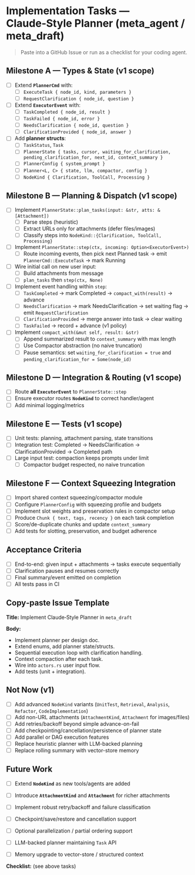# Implementation Tasks — Claude‑Style Planner (meta_agent / meta_draft)

> Paste into a GitHub Issue or run as a checklist for your coding agent.

## Milestone A — Types & State (v1 scope)
- [ ] Extend **`PlannerCmd`** with:
  - [ ] `ExecuteTask { node_id, kind, parameters }`
  - [ ] `RequestClarification { node_id, question }`
- [ ] Extend **`ExecutorEvent`** with:
  - [ ] `TaskCompleted { node_id, result }`
  - [ ] `TaskFailed { node_id, error }`
  - [ ] `NeedsClarification { node_id, question }`
  - [ ] `ClarificationProvided { node_id, answer }`
- [ ] Add **planner structs**:
  - [ ] `TaskStatus`, `Task`
  - [ ] `PlannerState { tasks, cursor, waiting_for_clarification, pending_clarification_for, next_id, context_summary }`
  - [ ] `PlannerConfig { system_prompt }`
  - [ ] `Planner<L, C> { state, llm, compactor, config }`
  - [ ] `NodeKind { Clarification, ToolCall, Processing }`

## Milestone B — Planning & Dispatch (v1 scope)
- [ ] Implement `PlannerState::plan_tasks(input: &str, atts: &[Attachment])`
  - [ ] Parse steps (heuristic)
  - [ ] Extract URLs only for attachments (defer files/images)
  - [ ] Classify steps into `NodeKind::{Clarification, ToolCall, Processing}`
- [ ] Implement `PlannerState::step(ctx, incoming: Option<ExecutorEvent>)`
  - [ ] Route incoming events, then pick next Planned task -> emit `PlannerCmd::ExecuteTask` -> mark Running
- [ ] Wire initial call on new user input:
  - [ ] Build attachments from message
  - [ ] `plan_tasks` then `step(ctx, None)`

- [ ] Implement event handling within `step`:
  - [ ] `TaskCompleted` -> mark Completed -> `compact_with(result)` -> advance
  - [ ] `NeedsClarification` -> mark NeedsClarification -> set waiting flag -> emit `RequestClarification`
  - [ ] `ClarificationProvided` -> merge answer into task -> clear waiting
  - [ ] `TaskFailed` -> record + advance (v1 policy)
- [ ] Implement `compact_with(&mut self, result: &str)`
  - [ ] Append summarized result to `context_summary` with max length
  - [ ] Use Compactor abstraction (no naive truncation)
  - [ ] Pause semantics: set `waiting_for_clarification = true` and `pending_clarification_for = Some(node_id)`

## Milestone D — Integration & Routing (v1 scope)
- [ ] Route **all `ExecutorEvent`** to `PlannerState::step`
- [ ] Ensure executor routes **`NodeKind`** to correct handler/agent
- [ ] Add minimal logging/metrics

## Milestone E — Tests (v1 scope)
- [ ] Unit tests: planning, attachment parsing, state transitions
- [ ] Integration test: Completed -> NeedsClarification -> ClarificationProvided -> Completed path
- [ ] Large input test: compaction keeps prompts under limit
  - [ ] Compactor budget respected, no naive truncation

## Milestone F — Context Squeezing Integration
- [ ] Import shared context squeezing/compactor module
- [ ] Configure `PlannerConfig` with squeezing profile and budgets
- [ ] Implement slot weights and preservation rules in compactor setup
- [ ] Produce `Chunk { text, tags, recency }` on each task completion
- [ ] Score/de-duplicate chunks and update `context_summary`
- [ ] Add tests for slotting, preservation, and budget adherence

## Acceptance Criteria
- [ ] End-to-end: given input + attachments -> tasks execute sequentially
- [ ] Clarification pauses and resumes correctly
- [ ] Final summary/event emitted on completion
- [ ] All tests pass in CI

## Copy‑paste Issue Template

**Title:** Implement Claude‑Style Planner in `meta_draft`

**Body:**
- Implement planner per design doc.
- Extend enums, add planner state/structs.
- Sequential execution loop with clarification handling.
- Context compaction after each task.
- Wire into `actors.rs` user input flow.
- Add tests (unit + integration).

## Not Now (v1)
- [ ] Add advanced `NodeKind` variants (`UnitTest`, `Retrieval`, `Analysis`, `Refactor`, `CodeImplementation`)
- [ ] Add non-URL attachments (`AttachmentKind`, `Attachment` for images/files)
- [ ] Add retries/backoff beyond simple advance-on-fail
- [ ] Add checkpointing/cancellation/persistence of planner state
- [ ] Add parallel or DAG execution features
- [ ] Replace heuristic planner with LLM-backed planning
- [ ] Replace rolling summary with vector-store memory

## Future Work
- [ ] Extend **`NodeKind`** as new tools/agents are added
- [ ] Introduce **`AttachmentKind`** and **`Attachment`** for richer attachments
- [ ] Implement robust retry/backoff and failure classification
- [ ] Checkpoint/save/restore and cancellation support
- [ ] Optional parallelization / partial ordering support
- [ ] LLM-backed planner maintaining `Task` API
- [ ] Memory upgrade to vector-store / structured context


**Checklist:** (see above tasks)

